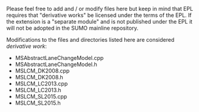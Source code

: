 Please feel free to add and / or modify files here but keep in mind that
EPL requires that "derivative works" be licensed under the terms of the EPL.
If the extension is a "separate module" and is not published under the EPL
it will not be adopted in the SUMO mainline repository.

Modifications to the files and directories listed here are considered _derivative work_:

- MSAbstractLaneChangeModel.cpp
- MSAbstractLaneChangeModel.h
- MSLCM_DK2008.cpp
- MSLCM_DK2008.h
- MSLCM_LC2013.cpp
- MSLCM_LC2013.h
- MSLCM_SL2015.cpp
- MSLCM_SL2015.h
